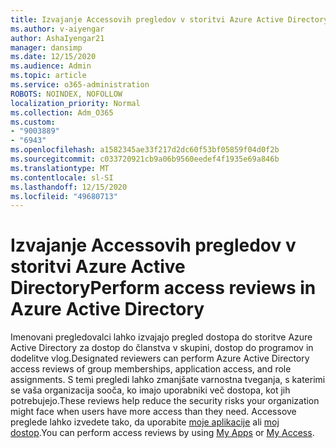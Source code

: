 ```yaml
---
title: Izvajanje Accessovih pregledov v storitvi Azure Active Directory
ms.author: v-aiyengar
author: AshaIyengar21
manager: dansimp
ms.date: 12/15/2020
ms.audience: Admin
ms.topic: article
ms.service: o365-administration
ROBOTS: NOINDEX, NOFOLLOW
localization_priority: Normal
ms.collection: Adm_O365
ms.custom:
- "9003889"
- "6943"
ms.openlocfilehash: a1582345ae33f217d2dc60f53bf05859f04d0f2b
ms.sourcegitcommit: c033720921cb9a06b9560eedef4f1935e69a846b
ms.translationtype: MT
ms.contentlocale: sl-SI
ms.lasthandoff: 12/15/2020
ms.locfileid: "49680713"
---
```

# <a name="perform-access-reviews-in-azure-active-directory"></a><span data-ttu-id="7cf52-102">Izvajanje Accessovih pregledov v storitvi Azure Active Directory</span><span class="sxs-lookup"><span data-stu-id="7cf52-102">Perform access reviews in Azure Active Directory</span></span>

<span data-ttu-id="7cf52-103">Imenovani pregledovalci lahko izvajajo pregled dostopa do storitve Azure Active Directory za dostop do članstva v skupini, dostop do programov in dodelitve vlog.</span><span class="sxs-lookup"><span data-stu-id="7cf52-103">Designated reviewers can perform Azure Active Directory access reviews of group memberships, application access, and role assignments.</span></span> <span data-ttu-id="7cf52-104">S temi pregledi lahko zmanjšate varnostna tveganja, s katerimi se vaša organizacija sooča, ko imajo uporabniki več dostopa, kot jih potrebujejo.</span><span class="sxs-lookup"><span data-stu-id="7cf52-104">These reviews help reduce the security risks your organization might face when users have more access than they need.</span></span> <span data-ttu-id="7cf52-105">Accessove preglede lahko izvedete tako, da uporabite [moje aplikacije](https://go.microsoft.com/fwlink/?linkid=2134605) ali [moj dostop](https://go.microsoft.com/fwlink/?linkid=2134505).</span><span class="sxs-lookup"><span data-stu-id="7cf52-105">You can perform access reviews by using [My Apps](https://go.microsoft.com/fwlink/?linkid=2134605) or [My Access](https://go.microsoft.com/fwlink/?linkid=2134505).</span></span>